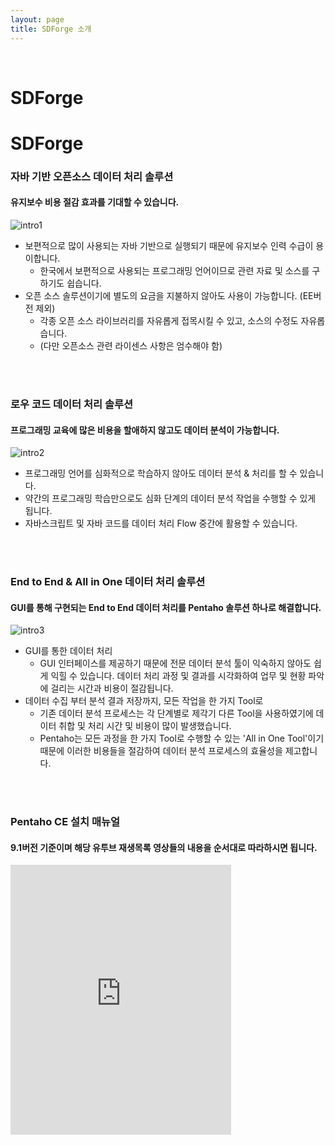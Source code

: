 ```yaml
---
layout: page
title: SDForge 소개
---
```

 
<br/>


# SDForge
# SDForge

### 자바 기반 오픈소스 데이터 처리 솔루션
#### 유지보수 비용 절감 효과를 기대할 수 있습니다.

![intro1](/assets/img/intro1.png)

* 보편적으로 많이 사용되는 자바 기반으로 실행되기 때문에 유지보수 인력 수급이 용이합니다.  
  * 한국에서 보편적으로 사용되는 프로그래밍 언어이므로 관련 자료 및 소스를 구하기도 쉽습니다.  
* 오픈 소스 솔루션이기에 별도의 요금을 지불하지 않아도 사용이 가능합니다. (EE버전 제외)  
  * 각종 오픈 소스 라이브러리를 자유롭게 접목시킬 수 있고, 소스의 수정도 자유롭습니다.
  * (다만 오픈소스 관련 라이센스 사항은 엄수해야 함)

<br/>
<br/>

### 로우 코드 데이터 처리 솔루션
#### 프로그래밍 교육에 많은 비용을 할애하지 않고도 데이터 분석이 가능합니다.

![intro2](/assets/img/intro2.png)

* 프로그래밍 언어를 심화적으로 학습하지 않아도 데이터 분석 & 처리를 할 수 있습니다.  
* 약간의 프로그래밍 학습만으로도 심화 단계의 데이터 분석 작업을 수행할 수 있게 됩니다.  
* 자바스크립트 및 자바 코드를 데이터 처리 Flow 중간에 활용할 수 있습니다.

<br/>
<br/>

### End to End & All in One 데이터 처리 솔루션
#### GUI를 통해 구현되는 End to End 데이터 처리를 Pentaho 솔루션 하나로 해결합니다.

![intro3](/assets/img/intro3.png)

* GUI를 통한 데이터 처리
  * GUI 인터페이스를 제공하기 때문에 전문 데이터 분석 툴이 익숙하지 않아도 쉽게 익힐 수 있습니다. 데이터 처리 과정 및 결과를 시각화하여 업무 및 현황 파악에 걸리는 시간과 비용이 절감됩니다. 
* 데이터 수집 부터 분석 결과 저장까지, 모든 작업을 한 가지 Tool로
  * 기존 데이터 분석 프로세스는 각 단계별로 제각기 다른 Tool을 사용하였기에 데이터 취합 및 처리 시간 및 비용이 많이 발생했습니다.
  * Pentaho는 모든 과정을 한 가지 Tool로 수행할 수 있는 'All in One Tool'이기 때문에 이러한 비용들을 절감하여 데이터 분석 프로세스의 효율성을 제고합니다.

<br/>
<br/>

### Pentaho CE 설치 매뉴얼
#### 9.1버전 기준이며 해당 유투브 재생목록 영상들의 내용을 순서대로 따라하시면 됩니다.

<iframe width="70%" height="432" src="https://www.youtube.com/embed/watch?v=d4zFL3A1owc&list=PLzZFnlM-XbkQEdNbzUYNSFjVVUAwzoU5A" frameborder="0" allowfullscreen></iframe>
